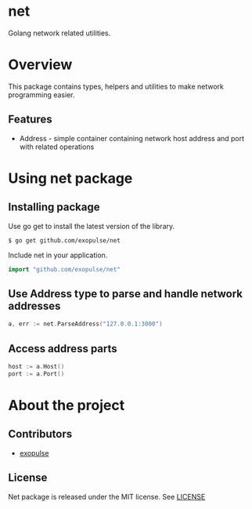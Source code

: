 # net
Golang network related utilities.

# Overview

This package contains types, helpers and utilities to make network programming easier.

## Features

- Address - simple container containing network host address and port with related operations

# Using net package

## Installing package

Use go get to install the latest version of the library.

    $ go get github.com/exopulse/net
 
Include net in your application.

```go
import "github.com/exopulse/net"
```

## Use Address type to parse and handle network addresses

```go
a, err := net.ParseAddress("127.0.0.1:3000")
```

## Access address parts

```go
host := a.Host()
port := a.Port()
```

# About the project

## Contributors

* [exopulse](https://github.com/exopulse)

## License

Net package is released under the MIT license. See
[LICENSE](https://github.com/exopulse/net/blob/master/LICENSE)
